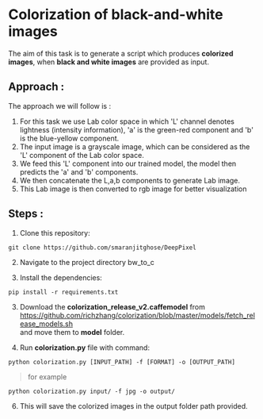 # Colorization of black-and-white images

The aim of this task is to generate a script which produces **colorized images**, when **black and white images** are provided as input. 

## Approach :
The approach we will follow is :
1. For this task we use Lab color space in which 'L' channel denotes lightness (intensity information),
   'a' is the green-red component and 'b' is the blue-yellow component. 
2. The input image is a grayscale image, which can be considered as the 'L' component of the Lab color space.
3. We feed this 'L' component into our trained model, the model then predicts the 'a' and 'b' components. 
4. We then concatenate the L,a,b  components to generate Lab image. 
5. This Lab image is then converted to rgb image for better visualization

## Steps :

1. Clone this repository:
```
git clone https://github.com/smaranjitghose/DeepPixel
```
2. Navigate to the project directory bw_to_c

2. Install the dependencies:
```
pip install -r requirements.txt 
```

3. Download the **colorization_release_v2.caffemodel** from https://github.com/richzhang/colorization/blob/master/models/fetch_release_models.sh                             
   and move them to **model** folder.

4. Run **colorization.py** file with command: 
 
```
python colorization.py [INPUT_PATH] -f [FORMAT] -o [OUTPUT_PATH]
```
 > for example
```
python colorization.py input/ -f jpg -o output/
```


6. This will save the colorized images in the output folder path provided.
